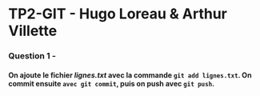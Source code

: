 # TP2-GIT - Hugo Loreau & Arthur Villette

### Question 1 - 
#### On ajoute le fichier _lignes.txt_ avec la commande `git add lignes.txt`. On commit ensuite `avec git commit`, puis on push avec `git push`.
